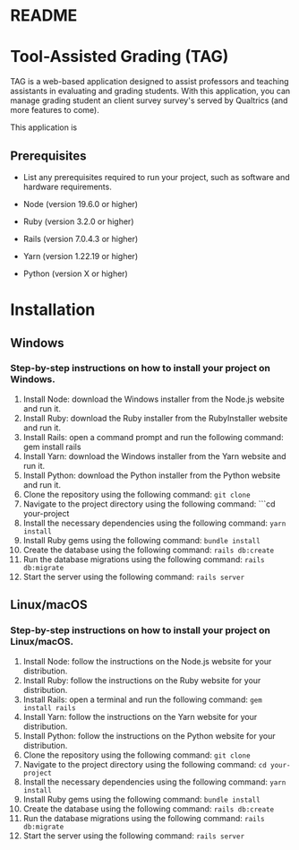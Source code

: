 # README

# Tool-Assisted Grading (TAG)
TAG is a web-based application designed to assist professors and teaching assistants in evaluating and grading students. With this application, you can manage grading student an client survey survey's served by Qualtrics (and more features to come).

This application is 

## Prerequisites
* List any prerequisites required to run your project, such as software and hardware requirements.

* Node (version 19.6.0 or higher)
* Ruby (version 3.2.0 or higher)
* Rails (version 7.0.4.3 or higher)
* Yarn (version 1.22.19 or higher)
* Python (version X or higher)

# Installation
## Windows
### Step-by-step instructions on how to install your project on Windows.

1. Install Node: download the Windows installer from the Node.js website and run it.
2. Install Ruby: download the Ruby installer from the RubyInstaller website and run it.
3. Install Rails: open a command prompt and run the following command: gem install rails
4. Install Yarn: download the Windows installer from the Yarn website and run it.
5. Install Python: download the Python installer from the Python website and run it.
6. Clone the repository using the following command: ```git clone``` 
7. Navigate to the project directory using the following command: ```cd your-project
8. Install the necessary dependencies using the following command: ```yarn install```
9. Install Ruby gems using the following command: ```bundle install```
10. Create the database using the following command: ```rails db:create```
11. Run the database migrations using the following command: ```rails db:migrate```
12. Start the server using the following command: ```rails server```

## Linux/macOS
### Step-by-step instructions on how to install your project on Linux/macOS.

1. Install Node: follow the instructions on the Node.js website for your distribution.
2. Install Ruby: follow the instructions on the Ruby website for your distribution.
3. Install Rails: open a terminal and run the following command: ```gem install rails```
4. Install Yarn: follow the instructions on the Yarn website for your distribution.
5. Install Python: follow the instructions on the Python website for your distribution.
6. Clone the repository using the following command: ```git clone```
7. Navigate to the project directory using the following command: ```cd your-project```
8. Install the necessary dependencies using the following command: ```yarn install```
9. Install Ruby gems using the following command: ```bundle install```
10. Create the database using the following command: ```rails db:create```
11. Run the database migrations using the following command: ```rails db:migrate```
12. Start the server using the following command: ```rails server```
